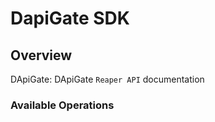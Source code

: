 # DapiGate SDK

## Overview

DApiGate: DApiGate `Reaper API` documentation

### Available Operations
